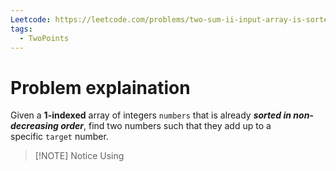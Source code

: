 ```yaml
---
Leetcode: https://leetcode.com/problems/two-sum-ii-input-array-is-sorted/description/
tags:
  - TwoPoints
---
```

# Problem explaination
Given a **1-indexed** array of integers `numbers` that is already **_sorted in non-decreasing order_**, find two numbers such that they add up to a specific `target` number.

>[!NOTE] Notice
>Using 